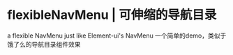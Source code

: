 # flexibleNavMenu | 可伸缩的导航目录
a flexible NavMenu just like Element-ui's NavMenu
一个简单的demo，类似于饿了么的导航目录组件效果
